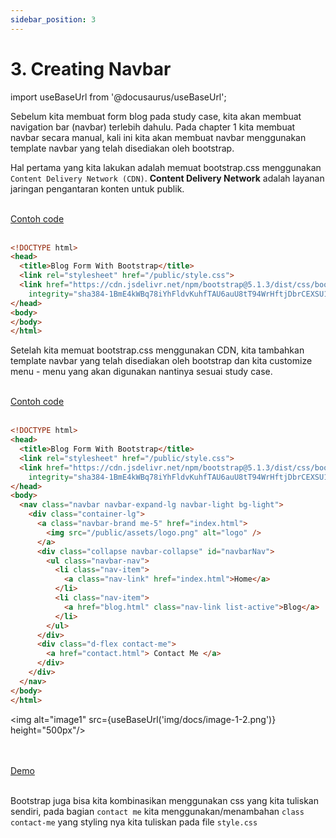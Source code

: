 ```yaml
---
sidebar_position: 3
---
```


# 3. Creating Navbar

import useBaseUrl from '@docusaurus/useBaseUrl';

Sebelum kita membuat form blog pada study case, kita akan membuat navigation bar (navbar) terlebih dahulu. Pada chapter 1 kita membuat navbar secara manual, kali ini kita akan membuat navbar menggunakan template navbar yang telah disediakan oleh bootstrap.

Hal pertama yang kita lakukan adalah memuat bootstrap.css menggunakan `Content Delivery Network (CDN)`. **Content Delivery Network** adalah layanan jaringan pengantaran konten untuk publik.

<br />

<a class="btn-example-code" href="https://github.com/demo-dumbways/ebook-code-result-chapter-2/tree/day1-1.cdn">
Contoh code
</a>

<br />
<br />

```html {5-6} title="form-blog.html"
<!DOCTYPE html>
<head>
  <title>Blog Form With Bootstrap</title>
  <link rel="stylesheet" href="/public/style.css">
  <link href="https://cdn.jsdelivr.net/npm/bootstrap@5.1.3/dist/css/bootstrap.min.css" rel="stylesheet"
    integrity="sha384-1BmE4kWBq78iYhFldvKuhfTAU6auU8tT94WrHftjDbrCEXSU1oBoqyl2QvZ6jIW3" crossorigin="anonymous">
</head>
<body>
</body>
</html>
```
Setelah kita memuat bootstrap.css menggunakan CDN, kita tambahkan template navbar yang telah disediakan oleh bootstrap dan kita customize menu - menu yang akan digunakan nantinya sesuai study case.

<br/>
<a class="btn-example-code" href="https://github.com/demo-dumbways/ebook-code-result-chapter-2/tree/day1-2.navbar">
Contoh code
</a>
<br/>
<br/>

```html {9-28} title="form-blog.html"
<!DOCTYPE html>
<head>
  <title>Blog Form With Bootstrap</title>
  <link rel="stylesheet" href="/public/style.css">
  <link href="https://cdn.jsdelivr.net/npm/bootstrap@5.1.3/dist/css/bootstrap.min.css" rel="stylesheet"
    integrity="sha384-1BmE4kWBq78iYhFldvKuhfTAU6auU8tT94WrHftjDbrCEXSU1oBoqyl2QvZ6jIW3" crossorigin="anonymous">
</head>
<body>
  <nav class="navbar navbar-expand-lg navbar-light bg-light">
    <div class="container-lg">
      <a class="navbar-brand me-5" href="index.html">
        <img src="/public/assets/logo.png" alt="logo" />
      </a>
      <div class="collapse navbar-collapse" id="navbarNav">
        <ul class="navbar-nav">
          <li class="nav-item">
            <a class="nav-link" href="index.html">Home</a>
          </li>
          <li class="nav-item">
            <a href="blog.html" class="nav-link list-active">Blog</a>
          </li>
        </ul>
      </div>
      <div class="d-flex contact-me">
        <a href="contact.html"> Contact Me </a>
      </div>
    </div>
  </nav>
</body>
</html>
```

<img alt="image1" src={useBaseUrl('img/docs/image-1-2.png')} height="500px"/>

<br />
<br />

<div>
<a class="btn-demo" href="https://ebook-code-result-chapter-2-git-day1-1cdn-demo-dumbways.vercel.app/form-blog.html">
Demo
</a>
</div>

<br/>


Bootstrap juga bisa kita kombinasikan menggunakan css yang kita tuliskan sendiri, pada bagian `contact me` kita menggunakan/menambahan `class contact-me` yang styling nya kita tuliskan pada file `style.css`